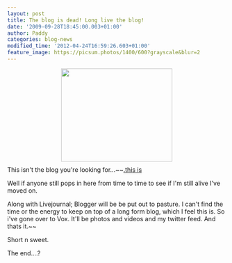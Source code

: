 ```yaml
---
layout: post
title: The blog is dead! Long live the blog!
date: '2009-09-28T18:45:00.003+01:00'
author: Paddy
categories: blog-news
modified_time: '2012-04-24T16:59:26.603+01:00'
feature_image: https://picsum.photos/1400/600?grayscale&blur=2
---
```


<a href="https://1.bp.blogspot.com/_743Xj0LJN3c/SsD2eOZWykI/AAAAAAAABRU/zquaosVZWec/s1600-h/notthedroids1.jpg"><img alt="" border="0" id="BLOGGER_PHOTO_ID_5386576153456069186" src="https://1.bp.blogspot.com/_743Xj0LJN3c/SsD2eOZWykI/AAAAAAAABRU/zquaosVZWec/s320/notthedroids1.jpg" style="cursor: pointer; display: block; height: 214px; margin: 0px auto 10px; text-align: center; width: 256px;" /></a>This isn't the blog you're looking for...~~<a href="https://paddysplace.tumblr.com/">.this is</a>

Well if anyone still pops in here from time to time to see if I'm still alive I've moved on.

Along with Livejournal; Blogger will be be put out to pasture. I can't find the time or the energy to keep on top of a long form blog, which I feel this is. So i've gone over to Vox. It'll be photos and videos and my twitter feed. And thats it.~~

Short n sweet.

The end....?